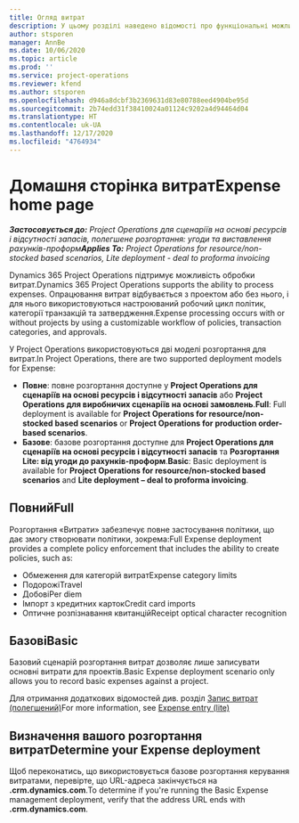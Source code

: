 ```yaml
---
title: Огляд витрат
description: У цьому розділі наведено відомості про функціональні можливості витрат у Project Operations.
author: stsporen
manager: AnnBe
ms.date: 10/06/2020
ms.topic: article
ms.prod: ''
ms.service: project-operations
ms.reviewer: kfend
ms.author: stsporen
ms.openlocfilehash: d946a8dcbf3b2369631d83e80788eed4904be95d
ms.sourcegitcommit: 2b74edd31f38410024a01124c9202a4d94464d04
ms.translationtype: HT
ms.contentlocale: uk-UA
ms.lasthandoff: 12/17/2020
ms.locfileid: "4764934"
---
```

# <a name="expense-home-page"></a><span data-ttu-id="0d9f1-103">Домашня сторінка витрат</span><span class="sxs-lookup"><span data-stu-id="0d9f1-103">Expense home page</span></span>

<span data-ttu-id="0d9f1-104">_**Застосовується до:** Project Operations для сценаріїв на основі ресурсів і відсутності запасів, полегшене розгортання: угоди та виставлення рахунків-проформ_</span><span class="sxs-lookup"><span data-stu-id="0d9f1-104">_**Applies To:** Project Operations for resource/non-stocked based scenarios, Lite deployment - deal to proforma invoicing_</span></span>


<span data-ttu-id="0d9f1-105">Dynamics 365 Project Operations підтримує можливість обробки витрат.</span><span class="sxs-lookup"><span data-stu-id="0d9f1-105">Dynamics 365 Project Operations supports the ability to process expenses.</span></span> <span data-ttu-id="0d9f1-106">Опрацювання витрат відбувається з проектом або без нього, і для нього використовуються настроюваний робочий цикл політик, категорії транзакцій та затвердження.</span><span class="sxs-lookup"><span data-stu-id="0d9f1-106">Expense processing occurs with or without projects by using a customizable workflow of policies, transaction categories, and approvals.</span></span>

<span data-ttu-id="0d9f1-107">У Project Operations використовуються дві моделі розгортання для витрат.</span><span class="sxs-lookup"><span data-stu-id="0d9f1-107">In Project Operations, there are two supported deployment models for Expense:</span></span> 

- <span data-ttu-id="0d9f1-108">**Повне**: повне розгортання доступне у **Project Operations для сценаріїв на основі ресурсів і відсутності запасів** або **Project Operations для виробничих сценаріїв на основі замовлень**.</span><span class="sxs-lookup"><span data-stu-id="0d9f1-108">**Full**: Full deployment is available for **Project Operations for resource/non-stocked based scenarios** or **Project Operations for production order-based scenarios**.</span></span>
- <span data-ttu-id="0d9f1-109">**Базове**: базове розгортання доступне для **Project Operations для сценаріїв на основі ресурсів і відсутності запасів** та **Розгортання Lite: від угоди до рахунків-проформ**.</span><span class="sxs-lookup"><span data-stu-id="0d9f1-109">**Basic**: Basic deployment is available for **Project Operations for resource/non-stocked based scenarios** and **Lite deployment – deal to proforma invoicing**.</span></span>

## <a name="full"></a><span data-ttu-id="0d9f1-110">Повний</span><span class="sxs-lookup"><span data-stu-id="0d9f1-110">Full</span></span> 
<span data-ttu-id="0d9f1-111">Розгортання «Витрати» забезпечує повне застосування політики, що дає змогу створювати політики, зокрема:</span><span class="sxs-lookup"><span data-stu-id="0d9f1-111">Full Expense deployment provides a complete policy enforcement that includes the ability to create policies, such as:</span></span>

  - <span data-ttu-id="0d9f1-112">Обмеження для категорій витрат</span><span class="sxs-lookup"><span data-stu-id="0d9f1-112">Expense category limits</span></span>
  - <span data-ttu-id="0d9f1-113">Подорожі</span><span class="sxs-lookup"><span data-stu-id="0d9f1-113">Travel</span></span>
  - <span data-ttu-id="0d9f1-114">Добові</span><span class="sxs-lookup"><span data-stu-id="0d9f1-114">Per diem</span></span>
  - <span data-ttu-id="0d9f1-115">Імпорт з кредитних карток</span><span class="sxs-lookup"><span data-stu-id="0d9f1-115">Credit card imports</span></span>
  - <span data-ttu-id="0d9f1-116">Оптичне розпізнавання квитанцій</span><span class="sxs-lookup"><span data-stu-id="0d9f1-116">Receipt optical character recognition</span></span>

## <a name="basic"></a><span data-ttu-id="0d9f1-117">Базові</span><span class="sxs-lookup"><span data-stu-id="0d9f1-117">Basic</span></span> 
<span data-ttu-id="0d9f1-118">Базовий сценарій розгортання витрат дозволяє лише записувати основні витрати для проектів.</span><span class="sxs-lookup"><span data-stu-id="0d9f1-118">Basic Expense deployment scenario only allows you to record basic expenses against a project.</span></span> 

<span data-ttu-id="0d9f1-119">Для отримання додаткових відомостей див. розділ [Запис витрат (полегшений)](basic-expense.md)</span><span class="sxs-lookup"><span data-stu-id="0d9f1-119">For more information, see [Expense entry (lite)](basic-expense.md)</span></span>

## <a name="determine-your-expense-deployment"></a><span data-ttu-id="0d9f1-120">Визначення вашого розгортання витрат</span><span class="sxs-lookup"><span data-stu-id="0d9f1-120">Determine your Expense deployment</span></span>
<span data-ttu-id="0d9f1-121">Щоб переконатись, що використовується базове розгортання керування витратами, перевірте, що URL-адреса закінчується на **.crm.dynamics.com**.</span><span class="sxs-lookup"><span data-stu-id="0d9f1-121">To determine if you're running the Basic Expense management deployment, verify that the address URL ends with **.crm.dynamics.com**.</span></span> 
